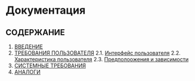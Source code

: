 # Документация

## СОДЕРЖАНИЕ

1. [ВВЕДЕНИЕ](#1)
2. [ТРЕБОВАНИЯ ПОЛЬЗОВАТЕЛЯ](#2)
    2.1. [Интерфейс пользователя](#2.1)
    2.2. [Характеристика пользователя](#2.2)
    2.3. [Предполоожения и зависимости](#2.3)
3. [СИСТЕМНЫЕ ТРЕБОВАНИЯ](#3)
4. [АНАЛОГИ](#4)
